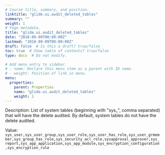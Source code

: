 ```yaml
---
# Course title, summary, and position.
linktitle: "glide.ui.audit_deleted_tables"
summary: ""
weight: 1
# Page metadata.
title: "glide.ui.audit_deleted_tables"
date: "2018-09-09T00:00:00Z"
lastmod: "2018-09-09T00:00:00Z"
draft: false  # Is this a draft? true/false
toc: true  # Show table of contents? true/false
type: docs  # Do not modify.

# Add menu entry to sidebar.
# - name: Declare this menu item as a parent with ID name.
# - weight: Position of link in menu.
menu:
  properties:
    parent: Properties
    name: "glide.ui.audit_deleted_tables"
    weight: 1
---
```


Description: List of system tables (beginning with "sys_", comma separated) that will have the delete audited. By default, system tables do not have the delete audited.


Value: `sys_user,sys_user_group,sys_user_role,sys_user_has_role,sys_user_grmember,sys_group_has_role,sys_security_acl_role,sysapproval_approver,sys_report,sys_app_application,sys_app_module,sys_encryption_configuration,sys_encryption_rule`